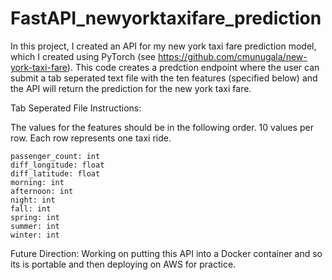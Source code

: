 # FastAPI_newyorktaxifare_prediction

In this project, I created an API for my new york taxi fare prediction model, which I created using PyTorch (see https://github.com/cmunugala/new-york-taxi-fare). This code creates a predction endpoint where the user can submit a tab seperated text file with the ten features (specified below) and the API will return the prediction for the new york taxi fare. 

Tab Seperated File Instructions:

The values for the features should be in the following order. 10 values per row. Each row represents one taxi ride. 

    passenger_count: int 
    diff_longitude: float 
    diff_latitude: float 
    morning: int 
    afternoon: int 
    night: int
    fall: int 
    spring: int 
    summer: int 
    winter: int 
    
Future Direction:
Working on putting this API into a Docker container and so its is portable and then deploying on AWS for practice. 
